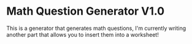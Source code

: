 # Math Question Generator V1.0
This is a generator that generates math questions, I'm currently writing another part that allows you to insert them into a worksheet!
